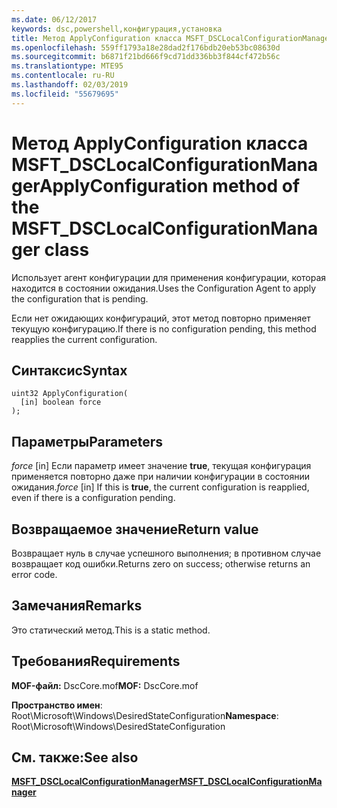 ```yaml
---
ms.date: 06/12/2017
keywords: dsc,powershell,конфигурация,установка
title: Метод ApplyConfiguration класса MSFT_DSCLocalConfigurationManager
ms.openlocfilehash: 559ff1793a18e28dad2f176bdb20eb53bc08630d
ms.sourcegitcommit: b6871f21bd666f9cd71dd336bb3f844cf472b56c
ms.translationtype: MTE95
ms.contentlocale: ru-RU
ms.lasthandoff: 02/03/2019
ms.locfileid: "55679695"
---
```

# <a name="applyconfiguration-method-of-the-msftdsclocalconfigurationmanager-class"></a><span data-ttu-id="933ae-103">Метод ApplyConfiguration класса MSFT_DSCLocalConfigurationManager</span><span class="sxs-lookup"><span data-stu-id="933ae-103">ApplyConfiguration method of the MSFT_DSCLocalConfigurationManager class</span></span>

<span data-ttu-id="933ae-104">Использует агент конфигурации для применения конфигурации, которая находится в состоянии ожидания.</span><span class="sxs-lookup"><span data-stu-id="933ae-104">Uses the Configuration Agent to apply the configuration that is pending.</span></span>

<span data-ttu-id="933ae-105">Если нет ожидающих конфигураций, этот метод повторно применяет текущую конфигурацию.</span><span class="sxs-lookup"><span data-stu-id="933ae-105">If there is no configuration pending, this method reapplies the current configuration.</span></span>

## <a name="syntax"></a><span data-ttu-id="933ae-106">Синтаксис</span><span class="sxs-lookup"><span data-stu-id="933ae-106">Syntax</span></span>

```mof
uint32 ApplyConfiguration(
  [in] boolean force
);
```

## <a name="parameters"></a><span data-ttu-id="933ae-107">Параметры</span><span class="sxs-lookup"><span data-stu-id="933ae-107">Parameters</span></span>

<span data-ttu-id="933ae-108">*force* \[in\] Если параметр имеет значение **true**, текущая конфигурация применяется повторно даже при наличии конфигурации в состоянии ожидания.</span><span class="sxs-lookup"><span data-stu-id="933ae-108">*force* \[in\] If this is **true**, the current configuration is reapplied, even if there is a configuration pending.</span></span>

## <a name="return-value"></a><span data-ttu-id="933ae-109">Возвращаемое значение</span><span class="sxs-lookup"><span data-stu-id="933ae-109">Return value</span></span>

<span data-ttu-id="933ae-110">Возвращает нуль в случае успешного выполнения; в противном случае возвращает код ошибки.</span><span class="sxs-lookup"><span data-stu-id="933ae-110">Returns zero on success; otherwise returns an error code.</span></span>

## <a name="remarks"></a><span data-ttu-id="933ae-111">Замечания</span><span class="sxs-lookup"><span data-stu-id="933ae-111">Remarks</span></span>

<span data-ttu-id="933ae-112">Это статический метод.</span><span class="sxs-lookup"><span data-stu-id="933ae-112">This is a static method.</span></span>

## <a name="requirements"></a><span data-ttu-id="933ae-113">Требования</span><span class="sxs-lookup"><span data-stu-id="933ae-113">Requirements</span></span>

<span data-ttu-id="933ae-114">**MOF-файл:** DscCore.mof</span><span class="sxs-lookup"><span data-stu-id="933ae-114">**MOF:** DscCore.mof</span></span>

<span data-ttu-id="933ae-115">**Пространство имен**: Root\Microsoft\Windows\DesiredStateConfiguration</span><span class="sxs-lookup"><span data-stu-id="933ae-115">**Namespace**: Root\Microsoft\Windows\DesiredStateConfiguration</span></span>

## <a name="see-also"></a><span data-ttu-id="933ae-116">См. также:</span><span class="sxs-lookup"><span data-stu-id="933ae-116">See also</span></span>

[<span data-ttu-id="933ae-117">**MSFT_DSCLocalConfigurationManager**</span><span class="sxs-lookup"><span data-stu-id="933ae-117">**MSFT_DSCLocalConfigurationManager**</span></span>](msft-dsclocalconfigurationmanager.md)